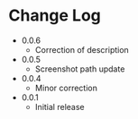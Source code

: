 # Change Log

- 0.0.6
  - Correction of description
- 0.0.5
  - Screenshot path update
- 0.0.4
  - Minor correction
- 0.0.1
  - Initial release
